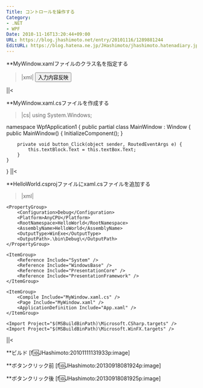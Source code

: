 ```yaml
---
Title: コントロールを操作する
Category:
- .NET
- WPF
Date: 2010-11-16T13:20:44+09:00
URL: https://blog.jhashimoto.net/entry/20101116/1289881244
EditURL: https://blog.hatena.ne.jp/JHashimoto/jhashimoto.hatenadiary.jp/atom/entry/12921228815717258549
---
```


**MyWindow.xamlファイルのクラス名を指定する

>|xml|
<Window x:Class="WpfApplication1.MainWindow"
        xmlns="http://schemas.microsoft.com/winfx/2006/xaml/presentation"
        xmlns:x="http://schemas.microsoft.com/winfx/2006/xaml"
        Title="MainWindow">
    <WrapPanel>
        <TextBox Name="textBox" Width="100"></TextBox>
        <Button Name="button" Click="button_Click">入力内容反映</Button>
        <TextBlock Name="textBlock" />
    </WrapPanel>
</Window>
||<

**MyWindow.xaml.csファイルを作成する
>|cs|
using System.Windows;

namespace WpfApplication1 {
    public partial class MainWindow : Window {
        public MainWindow() {
            InitializeComponent();
        }

        private void button_Click(object sender, RoutedEventArgs e) {
            this.textBlock.Text = this.textBox.Text;
        }
    }
}
||<

**HelloWorld.csprojファイルにxaml.csファイルを追加する
>|xml|
<Project
    DefaultTargets="Build"
    xmlns="http://schemas.microsoft.com/developer/msbuild/2003">

    <PropertyGroup>
        <Configuration>Debug</Configuration>
        <Platform>AnyCPU</Platform>
        <RootNamespace>HelloWorld</RootNamespace>
        <AssemblyName>HelloWorld</AssemblyName>
        <OutputType>WinExe</OutputType>
        <OutputPath>.\bin\Debug\</OutputPath>
    </PropertyGroup>

    <ItemGroup>
        <Reference Include="System" />
        <Reference Include="WindowsBase" />
        <Reference Include="PresentationCore" />
        <Reference Include="PresentationFramework" />
    </ItemGroup>
    
    <ItemGroup>
        <Compile Include="MyWindow.xaml.cs" />
        <Page Include="MyWindow.xaml" />
        <ApplicationDefinition Include="App.xaml" />
    </ItemGroup>

    <Import Project="$(MSBuildBinPath)\Microsoft.CSharp.targets" />
    <Import Project="$(MSBuildBinPath)\Microsoft.WinFX.targets" />
</Project>
||<

**ビルド
[f:id:JHashimoto:20101111131933p:image]

**ボタンクリック前
[f:id:JHashimoto:20130918081924p:image]

**ボタンクリック後
[f:id:JHashimoto:20130918081925p:image]
